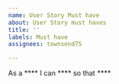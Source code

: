 ```yaml
---
name: User Story Must have
about: User Story must haves
title: ''
labels: Must have
assignees: townsend75

---
```


As a **** I can **** so that ****
